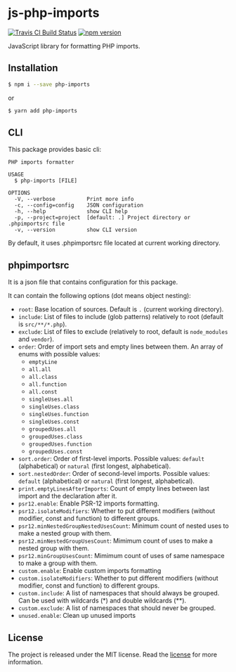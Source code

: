 # js-php-imports
[![Travis CI Build Status](https://travis-ci.com/Tarik02/js-php-imports.svg?branch=master)](https://travis-ci.com/Tarik02/js-php-imports)
[![npm version](https://badge.fury.io/js/php-imports.svg)](https://badge.fury.io/js/php-imports)

JavaScript library for formatting PHP imports.

## Installation

```bash
$ npm i --save php-imports
```
or
```bash
$ yarn add php-imports
```

## CLI

This package provides basic cli:
```
PHP imports formatter

USAGE
  $ php-imports [FILE]

OPTIONS
  -V, --verbose          Print more info
  -c, --config=config    JSON configuration
  -h, --help             show CLI help
  -p, --project=project  [default: .] Project directory or .phpimportsrc file
  -v, --version          show CLI version
```

By default, it uses .phpimportsrc file located at current working directory.

## phpimportsrc
It is a json file that contains configuration for this package.

It can contain the following options (dot means object nesting):
* `root`: Base location of sources. Default is `.` (current working directory).
* `include`: List of files to include (glob patterns) relatively to root (default is `src/**/*.php`).
* `exclude`: List of files to exclude (relatively to root, default is `node_modules` and `vendor`).
* `order`: Order of import sets and empty lines between them. An array of enums with possible values:
	- `emptyLine`
	- `all.all`
	- `all.class`
	- `all.function`
	- `all.const`
	- `singleUses.all`
	- `singleUses.class`
	- `singleUses.function`
	- `singleUses.const`
	- `groupedUses.all`
	- `groupedUses.class`
	- `groupedUses.function`
	- `groupedUses.const`
* `sort.order`: Order of first-level imports. Possible values: `default` (alphabetical) or `natural` (first longest, alphabetical).
* `sort.nestedOrder`: Order of second-level imports. Possible values: `default` (alphabetical) or `natural` (first longest, alphabetical).
* `print.emptyLinesAfterImports`: Count of empty lines between last import and the declaration after it.
* `psr12.enable`: Enable PSR-12 imports formatting.
* `psr12.isolateModifiers`: Whether to put different modifiers (without modifier, const and function) to different groups.
* `psr12.minNestedGroupNestedUsesCount`: Minimum count of nested uses to make a nested group with them.
* `psr12.minNestedGroupUsesCount`: Mimimum count of uses to make a nested group with them.
* `psr12.minGroupUsesCount`: Mimimum count of uses of same namespace to make a group with them.
* `custom.enable`: Enable custom imports formatting
* `custom.isolateModifiers`: Whether to put different modifiers (without modifier, const and function) to different groups.
* `custom.include`: A list of namespaces that should always be grouped. Can be used with wildcards (*) and double wildcards (**).
* `custom.exclude`: A list of namespaces that should never be grouped.
* `unused.enable`: Clean up unused imports

## License

The project is released under the MIT license. Read the [license](https://github.com/Tarik02/js-php-imports/blob/master/LICENSE) for more information.
